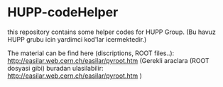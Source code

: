 # HUPP-codeHelper
this repository contains some helper codes for HUPP Group.
(Bu havuz HUPP grubu icin yardimci kod'lar icermektedir.)


The material can be find here (discriptions, ROOT files..): http://easilar.web.cern.ch/easilar/pyroot.htm
(Gerekli araclara (ROOT dosyasi gibi) buradan ulasilabilir: http://easilar.web.cern.ch/easilar/pyroot.htm )

